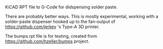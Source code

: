 KiCAD RPT file to G-Code for didspensing solder paste.

There are probably better ways. This is mostly experimental, working with a solder-paste dispenser
hooked up to the fan-output of https://github.com/jerkey 's Type-A 3D printer.

The bumps.rpt file is for testing, created from https://github.com/hzeller/bumps project.
